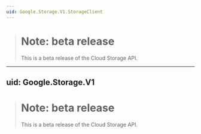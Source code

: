 ```yaml
---
uid: Google.Storage.V1.StorageClient
---
```


> # Note: beta release
> This is a beta release of the Cloud Storage API.

---
uid: Google.Storage.V1
---

> # Note: beta release
> This is a beta release of the Cloud Storage API.

